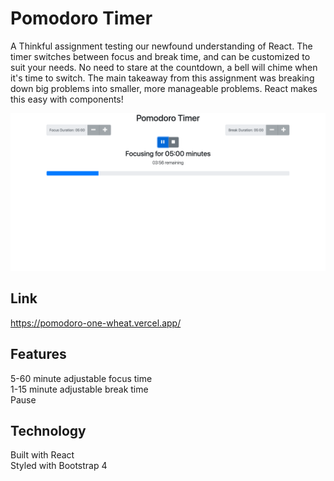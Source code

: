 # Pomodoro Timer

A Thinkful assignment testing our newfound understanding of React. The timer switches between focus and break time, and can be customized to suit your needs. No need to stare at the countdown, a bell will chime when it's time to switch. The main takeaway from this assignment was breaking down big problems into smaller, more manageable problems. React makes this easy with components!  


![A screen shot of my Pomodoro Timer App](/public/images/Pomodoro.png "Pomodoro Timer")

## Link

https://pomodoro-one-wheat.vercel.app/


## Features

5-60 minute adjustable focus time  
1-15 minute adjustable break time  
Pause 

## Technology

Built with React  
Styled with Bootstrap 4
